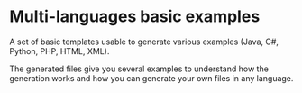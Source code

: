 # Multi-languages basic examples

A set of basic templates usable to generate various examples (Java, C#, Python, PHP, HTML, XML).

The generated files give you several examples to understand how the generation works and how you can generate your own files in any language.



